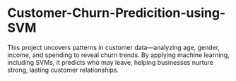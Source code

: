 # Customer-Churn-Predicition-using-SVM
This project uncovers patterns in customer data—analyzing age, gender, income, and spending to reveal churn trends. By applying machine learning, including SVMs, it predicts who may leave, helping businesses nurture strong, lasting customer relationships.
